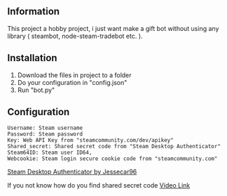 ## Information
This project a hobby project, i just want make a gift bot without using any library ( steambot, node-steam-tradebot etc. ).

## Installation

1. Download the files in project to a folder
2. Do your configuration in "config.json"
3. Run "bot.py"

## Configuration

```
Username: Steam username
Password: Steam password
Key: Web API Key from "steamcommunity.com/dev/apikey"
Shared_secret: Shared secret code from "Steam Desktop Authenticator" 
Steam64ID: Steam user ID64,
Webcookie: Steam login secure cookie code from "steamcommunity.com"
```
[Steam Desktop Authenticator by Jessecar96](https://github.com/Jessecar96/SteamDesktopAuthenticator)

If you not know how do you find shared secret code [Video Link](https://www.youtube.com/watch?v=JjdOJVSZ9Mo)

